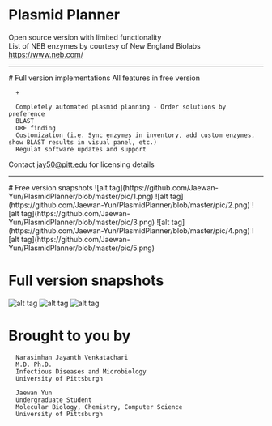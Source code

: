 # Plasmid Planner
Open source version with limited functionality
<br>
List of NEB enzymes by courtesy of New England Biolabs <https://www.neb.com/>
<hr>
# Full version implementations
      All features in free version
      
      +
      
      Completely automated plasmid planning - Order solutions by preference
      BLAST
      ORF finding
      Customization (i.e. Sync enzymes in inventory, add custom enzymes, show BLAST results in visual panel, etc.)
      Regulat software updates and support
      
Contact jay50@pitt.edu for licensing details
<hr>
# Free version snapshots
![alt tag](https://github.com/Jaewan-Yun/PlasmidPlanner/blob/master/pic/1.png)
![alt tag](https://github.com/Jaewan-Yun/PlasmidPlanner/blob/master/pic/2.png)
![alt tag](https://github.com/Jaewan-Yun/PlasmidPlanner/blob/master/pic/3.png)
![alt tag](https://github.com/Jaewan-Yun/PlasmidPlanner/blob/master/pic/4.png)
![alt tag](https://github.com/Jaewan-Yun/PlasmidPlanner/blob/master/pic/5.png)
<br>

# Full version snapshots
![alt tag](https://github.com/Jaewan-Yun/PlasmidPlanner/blob/master/pic/6.png)
![alt tag](https://github.com/Jaewan-Yun/PlasmidPlanner/blob/master/pic/7.png)
![alt tag](https://github.com/Jaewan-Yun/PlasmidPlanner/blob/master/pic/8.png)
<br>

# Brought to you by
      Narasimhan Jayanth Venkatachari
      M.D. Ph.D.
      Infectious Diseases and Microbiology
      University of Pittsburgh
      
      Jaewan Yun
      Undergraduate Student
      Molecular Biology, Chemistry, Computer Science
      University of Pittsburgh
